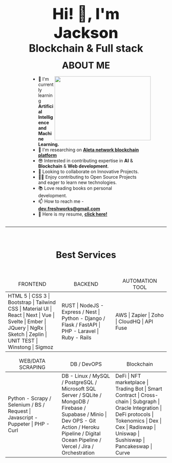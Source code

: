 <meta content="width=device-width, initial-scale=1" name="viewport" />
<h1 style="font-size:3rem; font-weight:800; margin: auto; width: 80%;" align="center">Hi! 👋, I'm Jackson</h1>
<h3 style="font-size:2rem; margin: auto; width: 80%;" align="center">Blockchain & Full stack</h3> <br>
<h1 style="margin: auto; width: 80%;" align="center">ABOUT ME</h1> <br>
<div style="margin: auto; width: 80%;"> <img align='right' src="https://media.giphy.com/media/bJ4TVNYNUympPgcpem/giphy.gif" width="300" height="200">
    <ul style="margin: auto; width: 80%;">
        <li>🌱 I'm currently learning <b>Artificial Intelligence and Machine Learning.</b></li>
        <li>👀 I'm researching on <b><a href="https://atleta.network/">Aleta network blockchain platform</a></b></li>
        <li>😎 Interested in contributing expertise in <b>AI</b> & <b>Blockchain</b> & <b>Web development</b>.</li>
        <li>👯 Looking to collaborate on Innovative Projects.</li>
        <li>👨‍💻 Enjoy contributing to Open Source Projects and eager to learn new technologies.</li>
        <li>📚 Love reading books on personal development.</li>
        <li>📫 How to reach me - <b><a href="mailto:dev.freshworks@gmail.com">dev.freshworks@gmail.com</a></b></li>
        <li>👔 Here is my resume, <b><a href="https://drive.google.com/file/d/15ou0etIhce7lybDDPzPONU7xWDvu99a7/view?usp=sharing">click here!</a></b></li>
    </ul>
</div> <br>
<hr> <br>
<h1 align="center">Best Services</h1> <br>
<table>
    <thead align="center">
        <tr>
            <td style="width: 33.33%;">FRONTEND</td>
            <td style="width: 33.33%;">BACKEND</td>
            <td style="width: 33.33%;">AUTOMATION TOOL</td>
        </tr>
    </thead>
    <tr>
        <td style="width: 33.33%;"> HTML 5 | CSS 3 | Bootstrap | Tailwind CSS | Material UI | React | Next | Vue | Svelte | Ember | JQuery | NgRx | Sketch | Zeplin | UNIT TEST | Winstong | Sigmoz </td>
        <td style="width: 33.33%;"> RUST | NodeJS - Express / Nest | Python - Django / Flask / FastAPI | PHP - Laravel | Ruby - Rails </td>
        <td style="width: 33.33%;"> AWS | Zapier | Zoho | CloudHQ | API Fuse </td>
    </tr>
</table>
<p></p>
<table>
    <thead align="center">
        <tr>
            <td style="width: 33.33%;">WEB/DATA SCRAPING</td>
            <td style="width: 33.33%;">DB / DevOPS</td>
            <td style="width: 33.33%;">Blockchain</td>
        </tr>
    </thead>
    <tr>
        <td style="width: 33.33%;"> Python - Scrapy / Selenium / BS / Request | Javascript - Puppeter | PHP - Curl </td>
        <td style="width: 33.33%;"> DB - Linux / MySQL / PostgreSQL / Microsoft SQL Server / SQLite / MongoDB / Firebase / Supabase / Minio | Dev OPS - Git Action / Heroku Pipeline / Digital Ocean Pipeline / Vercel / Jira / Orchestration </td>
        <td style="width: 33.33%;"> DeFi | NFT marketplace | Trading Bot | Smart Contract | Cross-chain | Subgraph | Oracle Integration | DeFi protocols | Tokenomics | Dex | Cex | Radiswap | Uniswap | Sushiswap | Pancakeswap | Curve </td>
    </tr>
</table>

